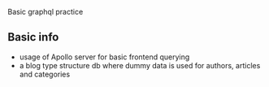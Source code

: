 Basic graphql practice 

## Basic info

- usage of Apollo server for basic frontend querying
- a blog type structure db where dummy data is used for authors, articles and categories

